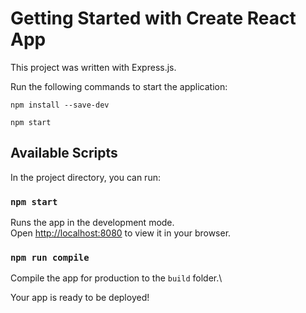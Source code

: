 # Getting Started with Create React App

This project was written with Express.js.

Run the following commands to start the application:
```
npm install --save-dev

npm start
```

## Available Scripts

In the project directory, you can run:

### `npm start`

Runs the app in the development mode.\
Open [http://localhost:8080](http://localhost:8080) to view it in your browser.

### `npm run compile`

Compile the app for production to the `build` folder.\

Your app is ready to be deployed!
